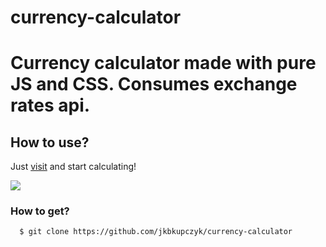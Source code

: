 # currency-calculator

<h1>
  Currency calculator made with pure JS and CSS. <img href="https://api.exchangeratesapi.io/latest">Consumes exchange rates api.</img>
</h1>

## How to use?

Just <a href="https://jkbkupczyk.github.io/currency-calculator/" target="_blank" rel="noopener noreferrer">visit</a> and start calculating!

<img align="center" src="https://github.com/jkbkupczyk/currency-calculator/blob/main/readme.gif"></img>

### How to get?
```git
  $ git clone https://github.com/jkbkupczyk/currency-calculator
```

